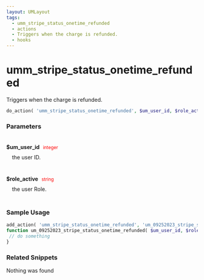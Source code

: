 ```yaml
---
layout: UMLayout
tags: 
  - umm_stripe_status_onetime_refunded
  - actions
  - Triggers when the charge is refunded.
  - hooks
---
```

# umm\_stripe\_status\_onetime\_refunded
Triggers when the charge is refunded.
``` php
do_action( 'umm_stripe_status_onetime_refunded', $um_user_id, $role_active )
```
<div class='hook-sep'></div>

### Parameters

<div style='padding: 20px 0px 10px;'>
<strong>$um_user_id</strong> <span style='color:red;font-size:12px;padding: 0px 5px 0px 5px' >integer</span>
<div style="margin-left:10px;padding: 10px 5px">the user ID.</div>
</div>
<div style='padding: 20px 0px 10px;'>
<strong>$role_active</strong> <span style='color:red;font-size:12px;padding: 0px 5px 0px 5px' >string</span>
<div style="margin-left:10px;padding: 10px 5px">the user Role.</div>
</div>
<div class='hook-sep'></div>



### Sample Usage

``` php
add_action( 'umm_stripe_status_onetime_refunded', 'um_09252023_stripe_status_onetime_refunded ', 10, 2 )
function um_09252023_stripe_status_onetime_refunded( $um_user_id, $role_active ){
 // do something
}
```
<div class='hook-sep'></div>



### Related Snippets

Nothing was found


